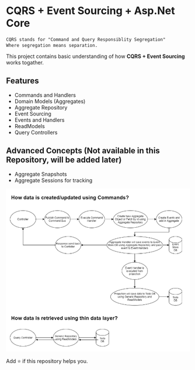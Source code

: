 # CQRS + Event Sourcing + Asp.Net Core
````
CQRS stands for "Command and Query Responsiblity Segregation"
Where segregation means separation.
````

This project contains basic understanding of how **CQRS + Event Sourcing** works togather.

## Features
- Commands and Handlers
- Domain Models (Aggregates)
- Aggregate Repository
- Event Sourcing
- Events and Handlers
- ReadModels
- Query Controllers

## Advanced Concepts (Not available in this Repository, will be added later)
- Aggregate Snapshots
- Aggregate Sessions for tracking

![CQRS](https://raw.githubusercontent.com/NilavPatel/Todo.CQRS/main/assets/CQRS.png)

Add :star: if this repository helps you.